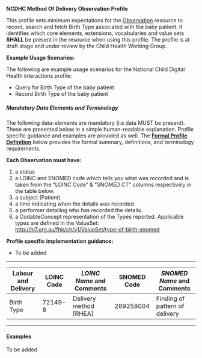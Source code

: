 **NCDHC Method Of Delivery Observation Profile**

This profile sets minimum expectations for the [Observation] resource to record, search and fetch Birth Type associated with the baby patient. It identifies which core elements, extensions, vocabularies and value sets **SHALL** be present in the resource when using this profile. The profile is at draft stage and under review by the Child Health Working Group. 

**Example Usage Scenarios:**

The following are example usage scenarios for the National Child Digital Health interactions
profile:

-   Query for Birth Type of the baby patient
-   Record Birth Type of the baby patient

##### Mandatory Data Elements and Terminology


The following data-elements are mandatory (i.e data MUST be present). These are presented below in a simple human-readable explanation. Profile specific guidance and examples are provided as well.  The [**Formal Profile Definition**](#profile) below provides the  formal summary, definitions, and  terminology requirements.  

**Each Observation must have:**

1.  a status  
1.  a LOINC and SNOMED code which tells you what was recorded and is taken from the “LOINC Code” & "SNOMED CT" columns respectively in the table below.
1.  a subject (Patient)
1.  a time indicating when the details was recorded
1.	a performer detailing who has recorded the details.
1.  a CodableConcept representation of the Types reported. Applicable types are defined in the ValueSet: http://hl7.org.au/fhir/ch/v1/ValueSet/type-of-birth-snomed
    

**Profile specific implementation guidance:**

* To be added



---

<table class="grid">
  <thead>
    <tr>
      <th>Labour and Delivery</th>
      <th>LOINC Code</th>
      <th><em>LOINC Name </em>and Comments</th>
	  <th>SNOMED Code</th>
      <th><em>SNOMED Name </em>and Comments</th>      
    </tr>
  </thead>
  <tbody>
    <tr>
      <td>Birth Type</td>
      <td>72149-8</td>
      <td>Delivery method [RHEA]</td>
      <td>289258004</td>
	  <td>Finding of pattern of delivery</td>	  
    </tr>    
  </tbody>
</table>

---


#### Examples

To be added

[Observation]: http://hl7.org/fhir/observation.html
[extensible]: http://hl7.org/fhir/terminologies.html#extensible
[General Guidance Section]: definitions.html
